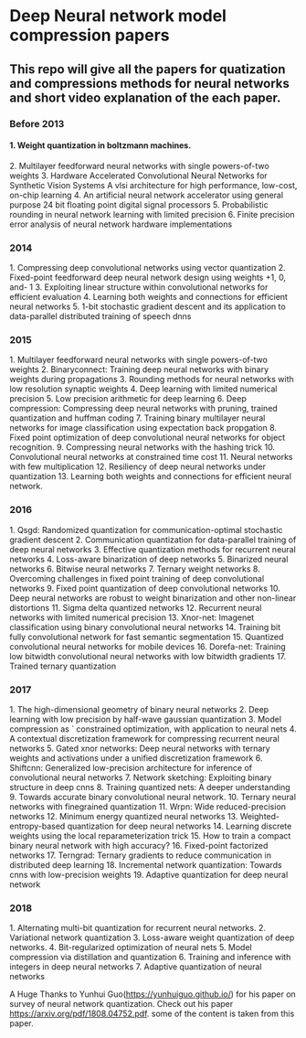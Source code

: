 # Deep Neural network model compression papers
<h2>This repo will give all the papers for quatization and compressions methods for neural networks and short video explanation of the each paper.</h2>

<h3>Before 2013</h3>
<h4>1. Weight quantization in boltzmann machines.</h4>
2. Multilayer feedforward neural networks with single powers-of-two weights
3. Hardware Accelerated Convolutional Neural Networks for Synthetic Vision Systems A vlsi architecture for high performance, low-cost, on-chip learning
4. An artificial neural network accelerator using general purpose 24 bit floating point digital signal processors
5. Probabilistic rounding in neural network learning with limited precision
6. Finite precision error analysis of neural network hardware implementations

<h3>2014</h3>
1. Compressing deep convolutional networks using vector quantization
2. Fixed-point feedforward deep neural network design using weights +1, 0, and- 1
3. Exploiting linear structure within convolutional networks for efficient evaluation
4. Learning both weights and connections for efficient neural networks
5. 1-bit stochastic gradient descent and its application to data-parallel distributed training of speech dnns

<h3>2015</h3>
1. Multilayer feedforward neural networks with single powers-of-two weights
2. Binaryconnect: Training deep neural networks with binary weights during propagations
3. Rounding methods for neural networks with low resolution synaptic weights
4. Deep learning with limited numerical precision
5. Low precision arithmetic for deep learning
6. Deep compression: Compressing deep neural networks with pruning, trained quantization and huffman coding
7. Training binary multilayer neural networks for image classification using expectation back propgation
8. Fixed point optimization of deep convolutional neural networks for object recognition.
9. Compressing neural networks with the hashing trick
10. Convolutional neural networks at constrained time cost
11. Neural networks with few multiplication
12. Resiliency of deep neural networks under quantization
13. Learning both weights and connections for efficient neural network.

<h3>2016</h3>
1. Qsgd: Randomized quantization for communication-optimal stochastic gradient descent
2. Communication quantization for data-parallel training of deep neural networks
3. Effective quantization methods for recurrent neural networks
4. Loss-aware binarization of deep networks
5. Binarized neural networks
6. Bitwise neural networks
7. Ternary weight networks
8. Overcoming challenges in fixed point training of deep convolutional networks
9. Fixed point quantization of deep convolutional networks
10. Deep neural networks are robust to weight binarization and other non-linear distortions
11. Sigma delta quantized networks
12. Recurrent neural networks with limited numerical precision
13. Xnor-net: Imagenet classification using binary convolutional neural networks
14. Training bit fully convolutional network for fast semantic segmentation
15. Quantized convolutional neural networks for mobile devices
16. Dorefa-net: Training low bitwidth convolutional neural networks with low bitwidth gradients
17. Trained ternary quantization

<h3>2017</h3>
1. The high-dimensional geometry of binary neural networks
2. Deep learning with low precision by half-wave gaussian quantization
3. Model compression as ´ constrained optimization, with application to neural nets
4. A contextual discretization framework for compressing recurrent neural networks
5. Gated xnor networks: Deep neural networks with ternary weights and activations under a unified discretization framework
6. Shiftcnn: Generalized low-precision architecture for inference of convolutional neural networks
7. Network sketching: Exploiting binary structure in deep cnns
8. Training quantized nets: A deeper understanding
9. Towards accurate binary convolutional neural network.
10. Ternary neural networks with finegrained quantization
11. Wrpn: Wide reduced-precision networks
12. Minimum energy quantized neural networks
13. Weighted-entropy-based quantization for deep neural networks
14. Learning discrete weights using the local reparameterization trick
15. How to train a compact binary neural network with high accuracy?
16. Fixed-point factorized networks
17. Terngrad: Ternary gradients to reduce communication in distributed deep learning
18. Incremental network quantization: Towards cnns with low-precision weights
19. Adaptive quantization for deep neural network

<h3>2018</h3>
1. Alternating multi-bit quantization for recurrent neural networks.
2. Variational network quantization
3. Loss-aware weight quantization of deep networks.
4. Bit-regularized optimization of neural nets
5. Model compression via distillation and quantization
6. Training and inference with integers in deep neural networks
7. Adaptive quantization of neural networks

A Huge Thanks to Yunhui Guo(https://yunhuiguo.github.io/) for his paper on survey of neural network quantization. Check out his paper https://arxiv.org/pdf/1808.04752.pdf. some of the content is taken from this paper.
